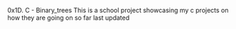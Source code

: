 0x1D. C - Binary_trees 
This is a school project showcasing my c projects on how they are going on so far
last updated
